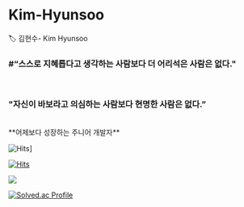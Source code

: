 # Kim-Hyunsoo

🏷 김현수- Kim Hyunsoo


<h3>#“스스로 지혜롭다고 생각하는 사람보다 더 어리석은 사람은 없다."</h3>

<br>

<h3>"자신이 바보라고 의심하는 사람보다 현명한 사람은 없다.” </h3>

  <br>
**어제보다 성장하는 주니어 개발자**

<br>



![Hits](https://hits.seeyoufarm.com/api/count/incr/badge.svg?url=https%3A%2F%2Fgithub.com%2FHyunsoo1998%2FKim-Hyunsoo.git&count_bg=%2379C83D&title_bg=%23FDF600&icon=java.svg&icon_color=%23E7E7E7&title=hits&edge_flat=false)]


[![Hits](https://hits.seeyoufarm.com/api/count/incr/badge.svg?url=https%3A%2F%2Fgithub.com%2FHyunsoo1998%2FKim-Hyunsoo.git&count_bg=%2379C83D&title_bg=%2300A1FD&icon=mysql.svg&icon_color=%23E7E7E7&title=hits&edge_flat=false)](https://hits.seeyoufarm.com)


![](https://img.shields.io/badge/Java-007396?style=flat&logo=OpenJDK&logoColor=white")
  


[![Solved.ac Profile](http://mazassumnida.wtf/api/v2/generate_badge?boj=hyunsu142)](https://solved.ac/hyunsu142/)
